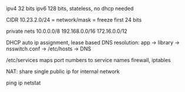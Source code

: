 ---
---
ipv4 32 bits
ipv6 128 bits, stateless, no dhcp needed

CIDR 10.23.2.0/24 = network/mask = freeze first 24 bits

private nets
10.0.0.0/8
192.168.0.0/16
172.16.0.0/12

DHCP auto ip assignment, lease based
DNS resolution: app → library → nsswitch.conf → /etc/hosts → DNS

/etc/services maps port numbers to service names
firewall, iptables

NAT: share single public ip for internal network

ping
ip
netstat